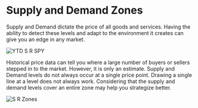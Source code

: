 # Supply and Demand Zones
Supply and Demand dictate the price of all goods and services. Having the ability to detect these levels and adapt to the environment it creates can give you an edge in any market.

![YTD S   R SPY](https://user-images.githubusercontent.com/111547398/203366398-c7792a82-5d04-4f4e-b089-6e86e6734ffd.png)

Historical price data can tell you where a large number of buyers or sellers stepped in to the market. However, it is only an estimate. Supply and Demand levels do not always occur at a single price point. Drawing a single line at a level does not always work. Considering that the supply and demand levels cover an entire zone may help you strategize better.

![S R Zones](https://user-images.githubusercontent.com/111547398/203376336-96668238-9a31-45d9-a7f3-96b240bc0879.png)
